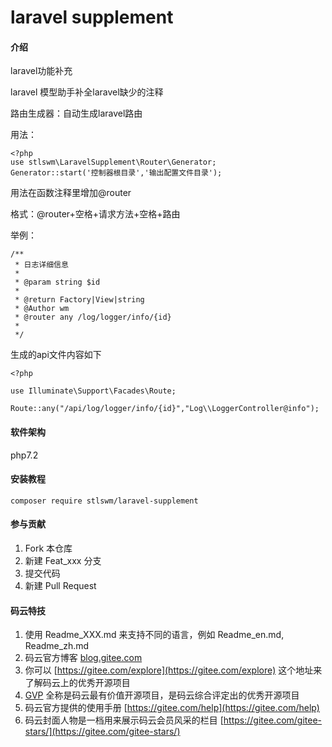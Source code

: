 # laravel supplement

#### 介绍
laravel功能补充

laravel 模型助手补全laravel缺少的注释

路由生成器：自动生成laravel路由

用法：

```
<?php
use stlswm\LaravelSupplement\Router\Generator;
Generator::start('控制器根目录','输出配置文件目录');
```

用法在函数注释里增加@router
 
格式：@router+空格+请求方法+空格+路由

举例：
```
/**
 * 日志详细信息
 *
 * @param string $id
 *
 * @return Factory|View|string
 * @Author wm
 * @router any /log/logger/info/{id}
 *
 */
``` 
 
生成的api文件内容如下

```
<?php

use Illuminate\Support\Facades\Route;

Route::any("/api/log/logger/info/{id}","Log\\LoggerController@info");
```

#### 软件架构
php7.2


#### 安装教程

```
composer require stlswm/laravel-supplement
```

#### 参与贡献

1. Fork 本仓库
2. 新建 Feat_xxx 分支
3. 提交代码
4. 新建 Pull Request


#### 码云特技

1. 使用 Readme\_XXX.md 来支持不同的语言，例如 Readme\_en.md, Readme\_zh.md
2. 码云官方博客 [blog.gitee.com](https://blog.gitee.com)
3. 你可以 [https://gitee.com/explore](https://gitee.com/explore) 这个地址来了解码云上的优秀开源项目
4. [GVP](https://gitee.com/gvp) 全称是码云最有价值开源项目，是码云综合评定出的优秀开源项目
5. 码云官方提供的使用手册 [https://gitee.com/help](https://gitee.com/help)
6. 码云封面人物是一档用来展示码云会员风采的栏目 [https://gitee.com/gitee-stars/](https://gitee.com/gitee-stars/)
